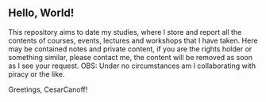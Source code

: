 ## Hello, World!
This repository aims to date my studies, where I store and report all the contents of courses, events, lectures and workshops that I have taken.
Here may be contained notes and private content, if you are the rights holder or something similar, please contact me, the content will be removed as soon as I see your request.
OBS: Under no circumstances am I collaborating with piracy or the like.

Greetings, CesarCanoff!
